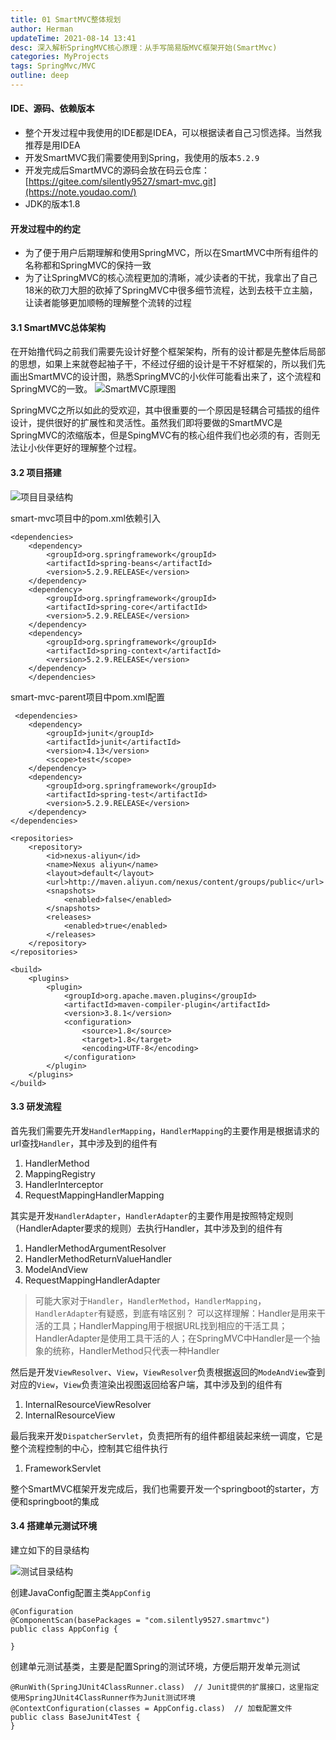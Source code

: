 ```yaml
---
title: 01 SmartMVC整体规划
author: Herman
updateTime: 2021-08-14 13:41
desc: 深入解析SpringMVC核心原理：从手写简易版MVC框架开始(SmartMvc)
categories: MyProjects
tags: SpringMvc/MVC
outline: deep
---
```



#### IDE、源码、依赖版本
- 整个开发过程中我使用的IDE都是IDEA，可以根据读者自己习惯选择。当然我推荐是用IDEA
- 开发SmartMVC我们需要使用到Spring，我使用的版本`5.2.9`
- 开发完成后SmartMVC的源码会放在码云仓库： [https://gitee.com/silently9527/smart-mvc.git](https://note.youdao.com/) 
- JDK的版本1.8

#### 开发过程中的约定
- 为了便于用户后期理解和使用SpringMVC，所以在SmartMVC中所有组件的名称都和SpringMVC的保持一致
- 为了让SpringMVC的核心流程更加的清晰，减少读者的干扰，我拿出了自己18米的砍刀大胆的砍掉了SpringMVC中很多细节流程，达到去枝干立主脑，让读者能够更加顺畅的理解整个流转的过程


#### 3.1 SmartMVC总体架构
在开始撸代码之前我们需要先设计好整个框架架构，所有的设计都是先整体后局部的思想，如果上来就卷起袖子干，不经过仔细的设计是干不好框架的，所以我们先画出SmartMVC的设计图，熟悉SpringMVC的小伙伴可能看出来了，这个流程和SpringMVC的一致。
![SmartMVC原理图](https://image-static.segmentfault.com/228/772/2287721208-5fbfce05acfeb_articlex)

SpringMVC之所以如此的受欢迎，其中很重要的一个原因是轻耦合可插拔的组件设计，提供很好的扩展性和灵活性。虽然我们即将要做的SmartMVC是SpringMVC的浓缩版本，但是SpingMVC有的核心组件我们也必须的有，否则无法让小伙伴更好的理解整个过程。


#### 3.2 项目搭建

![项目目录结构](https://image-static.segmentfault.com/896/506/896506658-5fc097c6f34e4_articlex)

smart-mvc项目中的pom.xml依赖引入

```
<dependencies>
    <dependency>
        <groupId>org.springframework</groupId>
        <artifactId>spring-beans</artifactId>
        <version>5.2.9.RELEASE</version>
    </dependency>
    <dependency>
        <groupId>org.springframework</groupId>
        <artifactId>spring-core</artifactId>
        <version>5.2.9.RELEASE</version>
    </dependency>
    <dependency>
        <groupId>org.springframework</groupId>
        <artifactId>spring-context</artifactId>
        <version>5.2.9.RELEASE</version>
    </dependency>
    </dependencies>
```

smart-mvc-parent项目中pom.xml配置

```
 <dependencies>
    <dependency>
        <groupId>junit</groupId>
        <artifactId>junit</artifactId>
        <version>4.13</version>
        <scope>test</scope>
    </dependency>
    <dependency>
        <groupId>org.springframework</groupId>
        <artifactId>spring-test</artifactId>
        <version>5.2.9.RELEASE</version>
    </dependency>
</dependencies>

<repositories>
    <repository>
        <id>nexus-aliyun</id>
        <name>Nexus aliyun</name>
        <layout>default</layout>
        <url>http://maven.aliyun.com/nexus/content/groups/public</url>
        <snapshots>
            <enabled>false</enabled>
        </snapshots>
        <releases>
            <enabled>true</enabled>
        </releases>
    </repository>
</repositories>

<build>
    <plugins>
        <plugin>
            <groupId>org.apache.maven.plugins</groupId>
            <artifactId>maven-compiler-plugin</artifactId>
            <version>3.8.1</version>
            <configuration>
                <source>1.8</source>
                <target>1.8</target>
                <encoding>UTF-8</encoding>
            </configuration>
        </plugin>
    </plugins>
</build>
```



#### 3.3 研发流程
首先我们需要先开发`HandlerMapping`，`HandlerMapping`的主要作用是根据请求的url查找`Handler`，其中涉及到的组件有
1. HandlerMethod
2. MappingRegistry
3. HandlerInterceptor
4. RequestMappingHandlerMapping


其实是开发`HandlerAdapter`，`HandlerAdapter`的主要作用是按照特定规则（HandlerAdapter要求的规则）去执行Handler，其中涉及到的组件有
1. HandlerMethodArgumentResolver
2. HandlerMethodReturnValueHandler
3. ModelAndView
3. RequestMappingHandlerAdapter

> 可能大家对于`Handler`，`HandlerMethod`，`HandlerMapping`，`HandlerAdapter`有疑惑，到底有啥区别？
可以这样理解：Handler是用来干活的工具；HandlerMapping用于根据URL找到相应的干活工具；HandlerAdapter是使用工具干活的人；在SpringMVC中Handler是一个抽象的统称，HandlerMethod只代表一种Handler

然后是开发`ViewResolver`、`View`，`ViewResolver`负责根据返回的`ModeAndView`查到对应的`View`，`View`负责渲染出视图返回给客户端，其中涉及到的组件有
1. InternalResourceViewResolver
2. InternalResourceView

最后我来开发`DispatcherServlet`，负责把所有的组件都组装起来统一调度，它是整个流程控制的中心，控制其它组件执行
1. FrameworkServlet


整个SmartMVC框架开发完成后，我们也需要开发一个springboot的starter，方便和springboot的集成

#### 3.4 搭建单元测试环境
建立如下的目录结构

![测试目录结构](https://image-static.segmentfault.com/105/793/1057935185-5fc2523435782_articlex)

创建JavaConfig配置主类`AppConfig`

```
@Configuration
@ComponentScan(basePackages = "com.silently9527.smartmvc")
public class AppConfig {

}
```

创建单元测试基类，主要是配置Spring的测试环境，方便后期开发单元测试

```
@RunWith(SpringJUnit4ClassRunner.class)  // Junit提供的扩展接口，这里指定使用SpringJUnit4ClassRunner作为Junit测试环境
@ContextConfiguration(classes = AppConfig.class)  // 加载配置文件
public class BaseJunit4Test {
}
```

